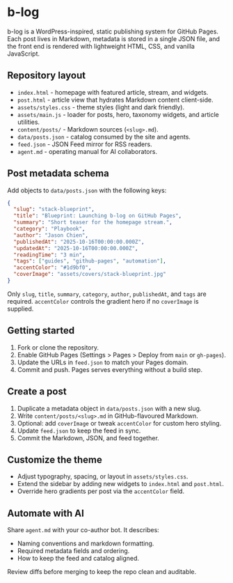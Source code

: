 # b-log

b-log is a WordPress-inspired, static publishing system for GitHub Pages. Each post lives in Markdown, metadata is stored in a single JSON file, and the front end is rendered with lightweight HTML, CSS, and vanilla JavaScript.

## Repository layout

- `index.html` - homepage with featured article, stream, and widgets.
- `post.html` - article view that hydrates Markdown content client-side.
- `assets/styles.css` - theme styles (light and dark friendly).
- `assets/main.js` - loader for posts, hero, taxonomy widgets, and article utilities.
- `content/posts/` - Markdown sources (`<slug>.md`).
- `data/posts.json` - catalog consumed by the site and agents.
- `feed.json` - JSON Feed mirror for RSS readers.
- `agent.md` - operating manual for AI collaborators.

## Post metadata schema

Add objects to `data/posts.json` with the following keys:

```json
{
  "slug": "stack-blueprint",
  "title": "Blueprint: Launching b-log on GitHub Pages",
  "summary": "Short teaser for the homepage stream.",
  "category": "Playbook",
  "author": "Jason Chien",
  "publishedAt": "2025-10-16T00:00:00.000Z",
  "updatedAt": "2025-10-16T00:00:00.000Z",
  "readingTime": "3 min",
  "tags": ["guides", "github-pages", "automation"],
  "accentColor": "#1d9bf0",
  "coverImage": "assets/covers/stack-blueprint.jpg"
}
```

Only `slug`, `title`, `summary`, `category`, `author`, `publishedAt`, and `tags` are required. `accentColor` controls the gradient hero if no `coverImage` is supplied.

## Getting started

1. Fork or clone the repository.
2. Enable GitHub Pages (Settings > Pages > Deploy from `main` or `gh-pages`).
3. Update the URLs in `feed.json` to match your Pages domain.
4. Commit and push. Pages serves everything without a build step.

## Create a post

1. Duplicate a metadata object in `data/posts.json` with a new slug.
2. Write `content/posts/<slug>.md` in GitHub-flavoured Markdown.
3. Optional: add `coverImage` or tweak `accentColor` for custom hero styling.
4. Update `feed.json` to keep the feed in sync.
5. Commit the Markdown, JSON, and feed together.

## Customize the theme

- Adjust typography, spacing, or layout in `assets/styles.css`.
- Extend the sidebar by adding new widgets to `index.html` and `post.html`.
- Override hero gradients per post via the `accentColor` field.

## Automate with AI

Share `agent.md` with your co-author bot. It describes:

- Naming conventions and markdown formatting.
- Required metadata fields and ordering.
- How to keep the feed and catalog aligned.

Review diffs before merging to keep the repo clean and auditable.
